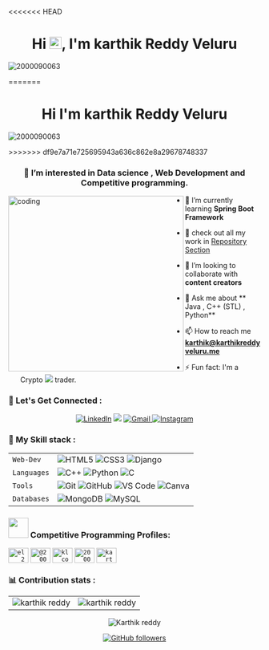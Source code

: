 <<<<<<< HEAD
<h1 align="center">Hi <img src="https://media.giphy.com/media/hvRJCLFzcasrR4ia7z/giphy.gif" width="24px">, I'm karthik Reddy Veluru</h1>
<p align="left"> <img src="https://komarev.com/ghpvc/?username=2000090063&label=Profile%20views&color=0e75b6&style=flat" alt="2000090063" /> </p>
=======

<h1 align="center">Hi I'm karthik Reddy Veluru</h1>
<p align="left"> <img src="https://komarev.com/ghpvc/?username=2000090063&label=Profile%20views&color=6805D3&style=flat" alt="2000090063" /> </p>
>>>>>>> df9e7a71e725695943a636c862e8a29678748337

<h3 align="center">
   👀 I’m interested in Data science , Web Development and Competitive programming.</h3>
  <img align="left" alt="coding" width="350"  src="https://www.animaapp.com/blog/wp-content/uploads/2021/07/designergif.gif">

   - 🌱 I’m currently learning **Spring Boot Framework**
   - 👨‍ check out all my work in [Repository Section](https://github.com/2000090063?tab=repositories)

   - 👯 I’m looking to collaborate with **content creators**

   - 💬 Ask me about ** Java , C++ (STL) , Python**

   - 📫 How to reach me **karthik@karthikreddyveluru.me**
   - ⚡ Fun fact:  I'm a  Crypto  <img src="https://img.shields.io/badge/Bitcoin-000000?style=for-the-badge&logo=bitcoin&logoColor=white "/> trader.


 <h3 align="left">🤝 Let's Get Connected : </h3>

<div align="center">
<a  href="https://www.linkedin.com/in/karthik-reddy-veluru-86ab52201/" target="_blank"><img alt="LinkedIn" src="https://img.shields.io/badge/linkedin%20-%230077B5.svg?&style=for-the-badge&logo=linkedin&logoColor=white" /></a>
<a href="https://twitter.com/karthik33690899" target="_blank"><img src="https://img.shields.io/badge/twitter-%2300acee.svg?&style=for-the-badge&logo=twitter&logoColor=white&alt=twitter" /></a>
<a href="karthik@karthikreddyveluru.me"><img  alt="Gmail" src="https://img.shields.io/badge/Gmail-D14836?style=for-the-badge&logo=gmail&logoColor=white" />
<a  href="https://www.instagram.com/karthik_reddy24k"><img alt="Instagram" src="https://img.shields.io/badge/Instagram-E4405F?style=for-the-badge&logo=instagram&logoColor=white">
   </a>

   
   
</div>

   
### 🍁 My Skill stack :

|               |           |
|       ---     |    ---    |
| `Web-Dev`     | ![HTML5](https://img.shields.io/badge/HTML5-E34F26?style=flat-square&logo=html5&logoColor=white) ![CSS3](https://img.shields.io/badge/CSS3-1572B6?style=flat-square&logo=css3&logoColor=white) ![Django](https://img.shields.io/badge/Django-092E20?style=flat-square&logo=django&logoColor=white)
| `Languages`   | ![C++](https://img.shields.io/badge/C%2B%2B-00599C?style=flat-square&logo=c%2B%2B&logoColor=white) ![Python](https://img.shields.io/badge/Python-3776AB?style=flat-square&logo=python&logoColor=white) ![C](https://img.shields.io/badge/C-A8B9CC?style=flat-square&logo=c&logoColor=222222) 
| `Tools`       | ![Git](https://img.shields.io/badge/Git-F05032?style=flat-square&logo=git&logoColor=white) ![GitHub](https://img.shields.io/badge/GitHub-181717?style=flat-square&logo=github&logoColor=white) ![VS Code](https://img.shields.io/badge/Visual_Studio_Code-0078D4?style=flat-square&logo=visual%20studio%20code&logoColor=white) ![Canva](https://img.shields.io/badge/Canva-00C4CC?style=flat-square&logo=canva&logoColor=white)
| `Databases`   | ![MongoDB](https://img.shields.io/badge/MongoDB-4EA94B?style=flat-square&logo=mongodb&logoColor=white) ![MySQL](https://img.shields.io/badge/MySQL-4479A1?style=flat-square&logo=mysql&logoColor=white)

<h3 align="left"><img src="https://media.giphy.com/media/WtTnAfZn6aVJfBzlN3/giphy.gif" width="40"> Competitive Programming Profiles:</h3>
<p align="left">

<a href="https://www.codechef.com/users/el_2000090063" target="blank"><code><img align="center" src="https://cdn.jsdelivr.net/npm/simple-icons@3.1.0/icons/codechef.svg" alt="el_2000090063" height="30" width="40" /></code></a>
<a href="https://www.hackerrank.com/@2000090063kr" target="blank"><code><img align="center" src="https://raw.githubusercontent.com/rahuldkjain/github-profile-readme-generator/master/src/images/icons/Social/hackerrank.svg" alt="@2000090063kr" height="30" width="40" /></code></a>
<a href="https://codeforces.com/profile/klcoder" target="blank"><code><img align="center" src="https://raw.githubusercontent.com/rahuldkjain/github-profile-readme-generator/master/src/images/icons/Social/codeforces.svg" alt="klcoder" height="30" width="40" /></code></a>
<a href="https://www.leetcode.com/2000090063" target="blank"><code><img align="center" src="https://raw.githubusercontent.com/rahuldkjain/github-profile-readme-generator/master/src/images/icons/Social/leet-code.svg" alt="2000090063" height="30" width="40" /></code></a>
<a href="https://auth.geeksforgeeks.org/user/karthikveluru777" target="blank"><code><img align="center" src="https://raw.githubusercontent.com/rahuldkjain/github-profile-readme-generator/master/src/images/icons/Social/geeks-for-geeks.svg"  alt="karthikveluru777" height="30" width="40" /></code></a>
</p>


   
### 📊 Contribution stats :
 <table>
  <tr>
   
<td><img src="https://github-readme-stats.vercel.app/api?username=2000090063&include_all_commits=true&count_private=true&show_icons=true&line_height=20&title_color=7A7ADB&icon_color=2234AE&text_color=D3D3D3&bg_color=0,000000,130F40" alt="karthik reddy" />
    <td><img src="https://github-readme-stats.vercel.app/api/top-langs?username=2000090063&show_icons=true&locale=en&layout=compact&title_color=7A7ADB&icon_color=2234AE&text_color=D3D3D3&bg_color=0,000000,130F40" alt="karthik reddy" /></td>
  </tr>
</table>

<div align="center">
<p><img align="center" src= "https://github-readme-streak-stats.herokuapp.com/?user=2000090063&theme=dark" alt="Karthik reddy" /></p>
  

[![GitHub followers ](https://img.shields.io/github/followers/2000090063.svg?style=social&label=Follow)](https://github.com/2000090063?tab=followers)
</div>
